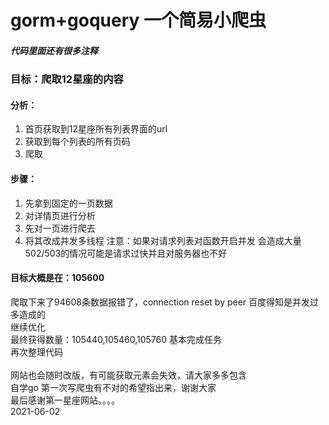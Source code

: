 
# gorm+goquery 一个简易小爬虫
##### 代码里面还有很多注释
### 目标：爬取12星座的内容
#### 分析：
1. 首页获取到12星座所有列表界面的url
2. 获取到每个列表的所有页码
3. 爬取
#### 步骤：
1. 先拿到固定的一页数据
2. 对详情页进行分析
3. 先对一页进行爬去
4. 将其改成并发多线程
注意：如果对请求列表对函数开启并发 会造成大量502/503的情况可能是请求过快并且对服务器也不好

#### 目标大概是在：105600
爬取下来了94608条数据报错了，connection reset by peer 百度得知是并发过多造成的<br>
继续优化<br>
最终获得数量：105440,105460,105760 基本完成任务<br>
再次整理代码<br><br>
网站也会随时改版，有可能获取元素会失效，请大家多多包含<br>
自学go 第一次写爬虫有不对的希望指出来，谢谢大家<br>
最后感谢第一星座网站。。。。<br>
2021-06-02

